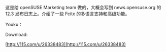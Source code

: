 这是给 openSUSE Marketing team 做的，大概会写到 news.opensuse.org 的 12.3 发布日志上。介绍了一些 Fcitx 的多语言支持和高级功能。

Youku：

Download:

[http://115.com/u/26338483](http://115.com/u/26338483)
